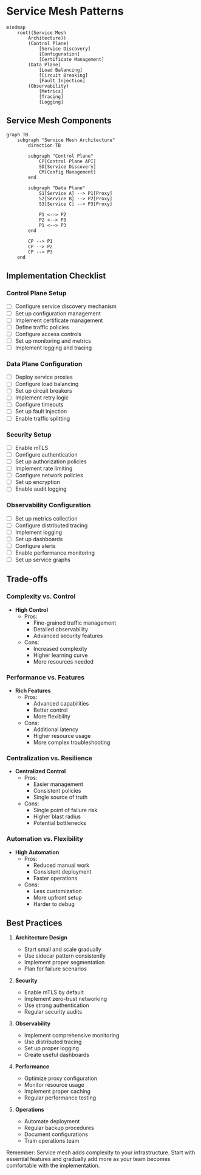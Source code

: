 # Service Mesh Patterns

```mermaid
mindmap
    root((Service Mesh
        Architecture))
        (Control Plane)
            [Service Discovery]
            [Configuration]
            [Certificate Management]
        (Data Plane)
            [Load Balancing]
            [Circuit Breaking]
            [Fault Injection]
        (Observability)
            [Metrics]
            [Tracing]
            [Logging]
```

## Service Mesh Components

```mermaid
graph TB
    subgraph "Service Mesh Architecture"
        direction TB
        
        subgraph "Control Plane"
            CP[Control Plane API]
            SD[Service Discovery]
            CM[Config Management]
        end
        
        subgraph "Data Plane"
            S1[Service A] --> P1[Proxy]
            S2[Service B] --> P2[Proxy]
            S3[Service C] --> P3[Proxy]
            
            P1 <--> P2
            P2 <--> P3
            P1 <--> P3
        end
        
        CP --> P1
        CP --> P2
        CP --> P3
    end
```

## Implementation Checklist

### Control Plane Setup
- [ ] Configure service discovery mechanism
- [ ] Set up configuration management
- [ ] Implement certificate management
- [ ] Define traffic policies
- [ ] Configure access controls
- [ ] Set up monitoring and metrics
- [ ] Implement logging and tracing

### Data Plane Configuration
- [ ] Deploy service proxies
- [ ] Configure load balancing
- [ ] Set up circuit breakers
- [ ] Implement retry logic
- [ ] Configure timeouts
- [ ] Set up fault injection
- [ ] Enable traffic splitting

### Security Setup
- [ ] Enable mTLS
- [ ] Configure authentication
- [ ] Set up authorization policies
- [ ] Implement rate limiting
- [ ] Configure network policies
- [ ] Set up encryption
- [ ] Enable audit logging

### Observability Configuration
- [ ] Set up metrics collection
- [ ] Configure distributed tracing
- [ ] Implement logging
- [ ] Set up dashboards
- [ ] Configure alerts
- [ ] Enable performance monitoring
- [ ] Set up service graphs

## Trade-offs

### Complexity vs. Control
- **High Control**
  - Pros:
    * Fine-grained traffic management
    * Detailed observability
    * Advanced security features
  - Cons:
    * Increased complexity
    * Higher learning curve
    * More resources needed

### Performance vs. Features
- **Rich Features**
  - Pros:
    * Advanced capabilities
    * Better control
    * More flexibility
  - Cons:
    * Additional latency
    * Higher resource usage
    * More complex troubleshooting

### Centralization vs. Resilience
- **Centralized Control**
  - Pros:
    * Easier management
    * Consistent policies
    * Single source of truth
  - Cons:
    * Single point of failure risk
    * Higher blast radius
    * Potential bottlenecks

### Automation vs. Flexibility
- **High Automation**
  - Pros:
    * Reduced manual work
    * Consistent deployment
    * Faster operations
  - Cons:
    * Less customization
    * More upfront setup
    * Harder to debug

## Best Practices

1. **Architecture Design**
   - Start small and scale gradually
   - Use sidecar pattern consistently
   - Implement proper segmentation
   - Plan for failure scenarios

2. **Security**
   - Enable mTLS by default
   - Implement zero-trust networking
   - Use strong authentication
   - Regular security audits

3. **Observability**
   - Implement comprehensive monitoring
   - Use distributed tracing
   - Set up proper logging
   - Create useful dashboards

4. **Performance**
   - Optimize proxy configuration
   - Monitor resource usage
   - Implement proper caching
   - Regular performance testing

5. **Operations**
   - Automate deployment
   - Regular backup procedures
   - Document configurations
   - Train operations team

Remember: Service mesh adds complexity to your infrastructure. Start with essential features and gradually add more as your team becomes comfortable with the implementation.